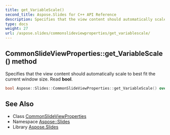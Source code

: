 ```yaml
---
title: get_VariableScale()
second_title: Aspose.Slides for C++ API Reference
description: Specifies that the view content should automatically scale to best fit the current window size. Read bool.
type: docs
weight: 27
url: /aspose.slides/commonslideviewproperties/get_variablescale/
---
```

## CommonSlideViewProperties::get_VariableScale() method


Specifies that the view content should automatically scale to best fit the current window size. Read **bool**.

```cpp
bool Aspose::Slides::CommonSlideViewProperties::get_VariableScale() override
```

## See Also

* Class [CommonSlideViewProperties](../)
* Namespace [Aspose::Slides](../../)
* Library [Aspose.Slides](../../../)